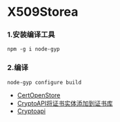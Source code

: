 # X509Storea
### 1.安装编译工具
```
npm -g i node-gyp
```
### 2.编译
```
node-gyp configure build
```

* [CertOpenStore](https://msdn.microsoft.com/en-us/library/windows/desktop/aa376559%28v=vs.85%29.aspx?f=255&MSPPError=-2147217396)
* [CryptoAPI将证书实体添加到证书库](http://www.ituring.com.cn/article/197634)
* [Cryptoapi](http://www.cnblogs.com/lzjsky/archive/2010/09/21/1832239.html)